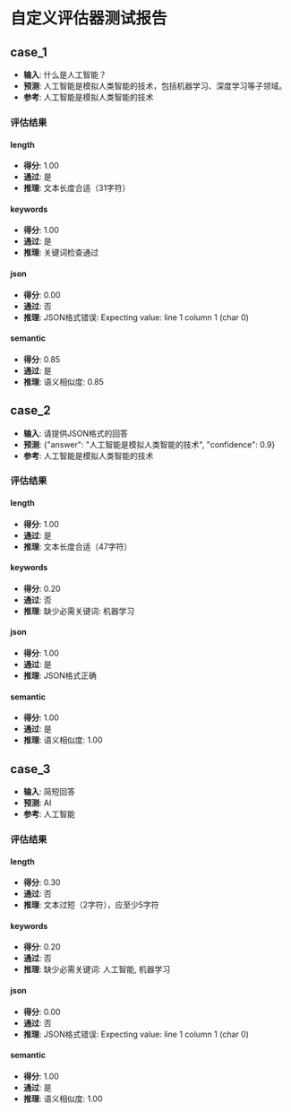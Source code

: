 # 自定义评估器测试报告

## case_1

- **输入**: 什么是人工智能？
- **预测**: 人工智能是模拟人类智能的技术，包括机器学习、深度学习等子领域。
- **参考**: 人工智能是模拟人类智能的技术

### 评估结果

#### length
- **得分**: 1.00
- **通过**: 是
- **推理**: 文本长度合适（31字符）

#### keywords
- **得分**: 1.00
- **通过**: 是
- **推理**: 关键词检查通过

#### json
- **得分**: 0.00
- **通过**: 否
- **推理**: JSON格式错误: Expecting value: line 1 column 1 (char 0)

#### semantic
- **得分**: 0.85
- **通过**: 是
- **推理**: 语义相似度: 0.85

## case_2

- **输入**: 请提供JSON格式的回答
- **预测**: {"answer": "人工智能是模拟人类智能的技术", "confidence": 0.9}
- **参考**: 人工智能是模拟人类智能的技术

### 评估结果

#### length
- **得分**: 1.00
- **通过**: 是
- **推理**: 文本长度合适（47字符）

#### keywords
- **得分**: 0.20
- **通过**: 否
- **推理**: 缺少必需关键词: 机器学习

#### json
- **得分**: 1.00
- **通过**: 是
- **推理**: JSON格式正确

#### semantic
- **得分**: 1.00
- **通过**: 是
- **推理**: 语义相似度: 1.00

## case_3

- **输入**: 简短回答
- **预测**: AI
- **参考**: 人工智能

### 评估结果

#### length
- **得分**: 0.30
- **通过**: 否
- **推理**: 文本过短（2字符），应至少5字符

#### keywords
- **得分**: 0.20
- **通过**: 否
- **推理**: 缺少必需关键词: 人工智能, 机器学习

#### json
- **得分**: 0.00
- **通过**: 否
- **推理**: JSON格式错误: Expecting value: line 1 column 1 (char 0)

#### semantic
- **得分**: 1.00
- **通过**: 是
- **推理**: 语义相似度: 1.00

